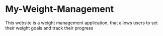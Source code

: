 # My-Weight-Management
This website is a weight management application, that allows users to set their weight goals and track their progress
